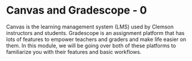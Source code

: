# Canvas and Gradescope - 0

<link rel="stylesheet" href="https://instructure-uploads.s3.us-east-1.amazonaws.com/account_12150000000000001/attachments/6025727/mobile%20app.css"><p><span>Canvas is the learning management system (LMS) used by Clemson instructors and students. Gradescope is an assignment platform that has lots of features to empower teachers and graders and make life easier on them. In this module, we will be going over both of these platforms to familiarize you with their features and basic workflows.</span></p>
